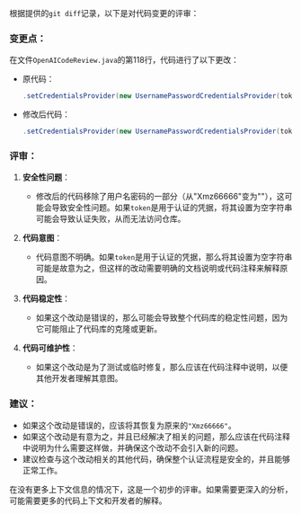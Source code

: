 根据提供的`git diff`记录，以下是对代码变更的评审：

### 变更点：

在文件`OpenAICodeReview.java`的第118行，代码进行了以下更改：

- 原代码：
  ```java
  .setCredentialsProvider(new UsernamePasswordCredentialsProvider(token, "Xmz66666"))
  ```
- 修改后代码：
  ```java
  .setCredentialsProvider(new UsernamePasswordCredentialsProvider(token, ""))
  ```

### 评审：

1. **安全性问题**：
   - 修改后的代码移除了用户名密码的一部分（从"Xmz66666"变为""），这可能会导致安全性问题。如果`token`是用于认证的凭据，将其设置为空字符串可能会导致认证失败，从而无法访问仓库。

2. **代码意图**：
   - 代码意图不明确。如果`token`是用于认证的凭据，那么将其设置为空字符串可能是故意为之，但这样的改动需要明确的文档说明或代码注释来解释原因。

3. **代码稳定性**：
   - 如果这个改动是错误的，那么可能会导致整个代码库的稳定性问题，因为它可能阻止了代码库的克隆或更新。

4. **代码可维护性**：
   - 如果这个改动是为了测试或临时修复，那么应该在代码注释中说明，以便其他开发者理解其意图。

### 建议：

- 如果这个改动是错误的，应该将其恢复为原来的`"Xmz66666"`。
- 如果这个改动是有意为之，并且已经解决了相关的问题，那么应该在代码注释中说明为什么需要这样做，并确保这个改动不会引入新的问题。
- 建议检查与这个改动相关的其他代码，确保整个认证流程是安全的，并且能够正常工作。

在没有更多上下文信息的情况下，这是一个初步的评审。如果需要更深入的分析，可能需要更多的代码上下文和开发者的解释。